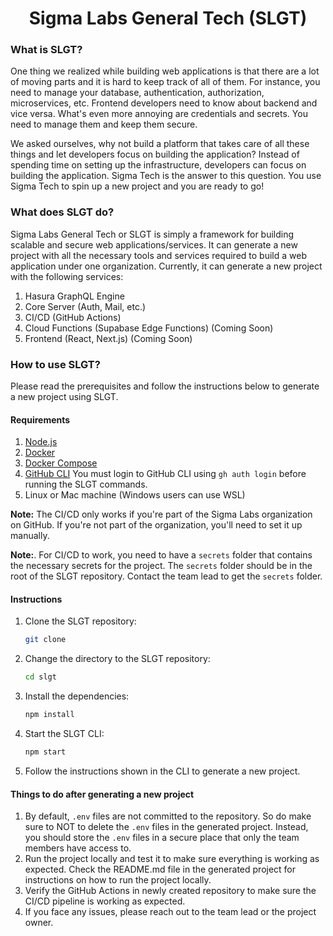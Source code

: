 <h1 align='center'>Sigma Labs General Tech (SLGT)</h1>

### What is SLGT?

One thing we realized while building web applications is that there are a lot of moving parts and it is hard to keep track of all of them. For instance, you need to manage your database, authentication, authorization, microservices, etc. Frontend developers need to know about backend and vice versa. What's even more annoying are credentials and secrets. You need to manage them and keep them secure.

We asked ourselves, why not build a platform that takes care of all these things and let developers focus on building the application? Instead of spending time on setting up the infrastructure, developers can focus on building the application. Sigma Tech is the answer to this question. You use Sigma Tech to spin up a new project and you are ready to go!

### What does SLGT do?

Sigma Labs General Tech or SLGT is simply a framework for building scalable and secure web applications/services. It can generate a new project with all the necessary tools and services required to build a web application under one organization. Currently, it can generate a new project with the following services:

1. Hasura GraphQL Engine
2. Core Server (Auth, Mail, etc.)
3. CI/CD (GitHub Actions)
4. Cloud Functions (Supabase Edge Functions) (Coming Soon)
5. Frontend (React, Next.js) (Coming Soon)

### How to use SLGT?

Please read the prerequisites and follow the instructions below to generate a new project using SLGT.

#### Requirements

1. [Node.js](https://nodejs.org/en/download/)
2. [Docker](https://docs.docker.com/get-docker/)
3. [Docker Compose](https://docs.docker.com/compose/install/)
4. [GitHub CLI](https://github.com/cli/cli#installation)
   You must login to GitHub CLI using `gh auth login` before running the SLGT commands.
5. Linux or Mac machine (Windows users can use WSL)

**Note:** The CI/CD only works if you're part of the Sigma Labs organization on GitHub. If you're not part of the organization, you'll need to set it up manually.

**Note:**. For CI/CD to work, you need to have a `secrets` folder that contains the necessary secrets for the project. The `secrets` folder should be in the root of the SLGT repository. Contact the team lead to get the `secrets` folder.

#### Instructions

1. Clone the SLGT repository:
   ```bash
   git clone
   ```
2. Change the directory to the SLGT repository:
   ```bash
   cd slgt
   ```
3. Install the dependencies:
   ```bash
   npm install
   ```
4. Start the SLGT CLI:
   ```bash
   npm start
   ```
5. Follow the instructions shown in the CLI to generate a new project.

#### Things to do after generating a new project

1. By default, `.env` files are not committed to the repository. So do make sure to NOT to delete the `.env` files in the generated project. Instead, you should store the `.env` files in a secure place that only the team members have access to.
2. Run the project locally and test it to make sure everything is working as expected. Check the README.md file in the generated project for instructions on how to run the project locally.
3. Verify the GitHub Actions in newly created repository to make sure the CI/CD pipeline is working as expected.
4. If you face any issues, please reach out to the team lead or the project owner.
